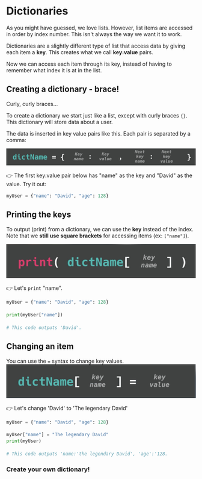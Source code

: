 # Dictionaries

As you might have guessed, we love lists. However, list items are accessed in order by index number.  This isn't always the way we want it to work.

Dictionaries are a slightly different type of list that access data by giving each item a **key**.  This creates what we call **key:value** pairs.

Now we can access each item through its key, instead of having to remember what index it is at in the list.

## Creating a dictionary - brace! 

Curly, curly braces...

To create a dictionary we start just like a list, except with curly braces `{}`. This dictionary will store data about a user.

The data is inserted in key value pairs like this. Each pair is separated by a comma:


![](resources/keyvalue1.png)


👉 The first key:value pair below has "name" as the key and "David" as the value. Try it out:

```python
myUser = {"name": "David", "age": 128}
```


## Printing the keys

To output (print) from a dictionary, we can use the **key** instead of the index. Note that we **still use square brackets** for accessing items (ex: `["name"]`).

![](resources/keyvalue2.png)

👉 Let's `print` "name".

```python
myUser = {"name": "David", "age": 128}

print(myUser["name"])

# This code outputs 'David'.
```

## Changing an item
You can use the `=` syntax to change key values.
![](resources/keyvalue3.png)

👉 Let's change 'David' to 'The legendary David'
```python
myUser = {"name": "David", "age": 128}

myUser["name"] = "The legendary David"
print(myUser)

# This code outputs 'name:'the legendary David', 'age':'128.
```

### Create your own dictionary!